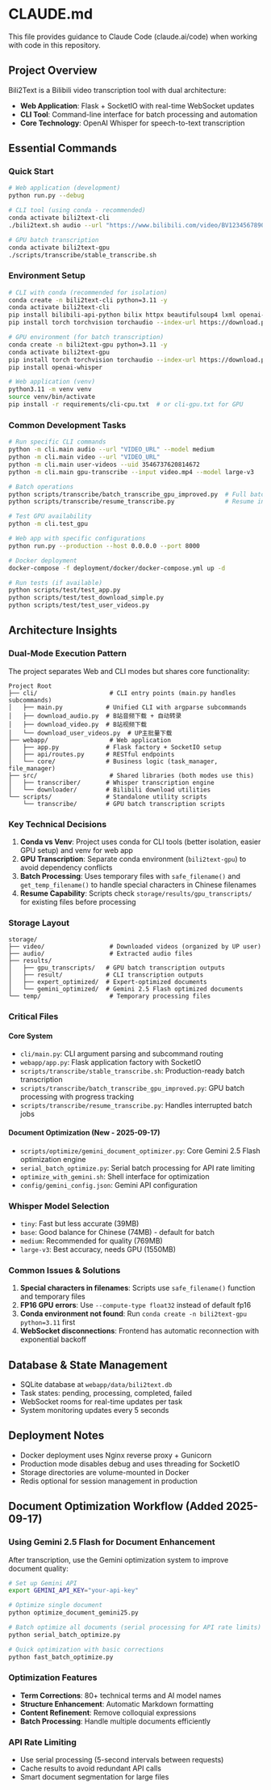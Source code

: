 # CLAUDE.md

This file provides guidance to Claude Code (claude.ai/code) when working with code in this repository.

## Project Overview

Bili2Text is a Bilibili video transcription tool with dual architecture:
- **Web Application**: Flask + SocketIO with real-time WebSocket updates
- **CLI Tool**: Command-line interface for batch processing and automation
- **Core Technology**: OpenAI Whisper for speech-to-text transcription

## Essential Commands

### Quick Start
```bash
# Web application (development)
python run.py --debug

# CLI tool (using conda - recommended)
conda activate bili2text-cli
./bili2text.sh audio --url "https://www.bilibili.com/video/BV1234567890"

# GPU batch transcription
conda activate bili2text-gpu
./scripts/transcribe/stable_transcribe.sh
```

### Environment Setup
```bash
# CLI with conda (recommended for isolation)
conda create -n bili2text-cli python=3.11 -y
conda activate bili2text-cli
pip install bilibili-api-python bilix httpx beautifulsoup4 lxml openai-whisper
pip install torch torchvision torchaudio --index-url https://download.pytorch.org/whl/cpu

# GPU environment (for batch transcription)
conda create -n bili2text-gpu python=3.11 -y
conda activate bili2text-gpu
pip install torch torchvision torchaudio --index-url https://download.pytorch.org/whl/cu118
pip install openai-whisper

# Web application (venv)
python3.11 -m venv venv
source venv/bin/activate
pip install -r requirements/cli-cpu.txt  # or cli-gpu.txt for GPU
```

### Common Development Tasks
```bash
# Run specific CLI commands
python -m cli.main audio --url "VIDEO_URL" --model medium
python -m cli.main video --url "VIDEO_URL"
python -m cli.main user-videos --uid 3546737620814672
python -m cli.main gpu-transcribe --input video.mp4 --model large-v3

# Batch operations
python scripts/transcribe/batch_transcribe_gpu_improved.py  # Full batch with progress
python scripts/transcribe/resume_transcribe.py              # Resume interrupted batch

# Test GPU availability
python -m cli.test_gpu

# Web app with specific configurations
python run.py --production --host 0.0.0.0 --port 8000

# Docker deployment
docker-compose -f deployment/docker/docker-compose.yml up -d

# Run tests (if available)
python scripts/test/test_app.py
python scripts/test/test_download_simple.py
python scripts/test/test_user_videos.py
```

## Architecture Insights

### Dual-Mode Execution Pattern
The project separates Web and CLI modes but shares core functionality:
```
Project Root
├── cli/                    # CLI entry points (main.py handles subcommands)
│   ├── main.py            # Unified CLI with argparse subcommands
│   ├── download_audio.py  # B站音频下载 + 自动转录
│   ├── download_video.py  # B站视频下载
│   └── download_user_videos.py  # UP主批量下载
├── webapp/                 # Web application
│   ├── app.py             # Flask factory + SocketIO setup
│   ├── api/routes.py      # RESTful endpoints
│   └── core/              # Business logic (task_manager, file_manager)
├── src/                    # Shared libraries (both modes use this)
│   ├── transcriber/       # Whisper transcription engine
│   └── downloader/        # Bilibili download utilities
└── scripts/               # Standalone utility scripts
    └── transcribe/        # GPU batch transcription scripts
```

### Key Technical Decisions

1. **Conda vs Venv**: Project uses conda for CLI tools (better isolation, easier GPU setup) and venv for web app
2. **GPU Transcription**: Separate conda environment (`bili2text-gpu`) to avoid dependency conflicts
3. **Batch Processing**: Uses temporary files with `safe_filename()` and `get_temp_filename()` to handle special characters in Chinese filenames
4. **Resume Capability**: Scripts check `storage/results/gpu_transcripts/` for existing files before processing

### Storage Layout
```
storage/
├── video/                  # Downloaded videos (organized by UP user)
├── audio/                  # Extracted audio files
├── results/
│   ├── gpu_transcripts/   # GPU batch transcription outputs
│   ├── result/            # CLI transcription outputs
│   ├── expert_optimized/  # Expert-optimized documents
│   └── gemini_optimized/  # Gemini 2.5 Flash optimized documents
└── temp/                   # Temporary processing files
```

### Critical Files

#### Core System
- `cli/main.py`: CLI argument parsing and subcommand routing
- `webapp/app.py`: Flask application factory with SocketIO
- `scripts/transcribe/stable_transcribe.sh`: Production-ready batch transcription
- `scripts/transcribe/batch_transcribe_gpu_improved.py`: GPU batch processing with progress tracking
- `scripts/transcribe/resume_transcribe.py`: Handles interrupted batch jobs

#### Document Optimization (New - 2025-09-17)
- `scripts/optimize/gemini_document_optimizer.py`: Core Gemini 2.5 Flash optimization engine
- `serial_batch_optimize.py`: Serial batch processing for API rate limiting
- `optimize_with_gemini.sh`: Shell interface for optimization
- `config/gemini_config.json`: Gemini API configuration

### Whisper Model Selection
- `tiny`: Fast but less accurate (39MB)
- `base`: Good balance for Chinese (74MB) - default for batch
- `medium`: Recommended for quality (769MB)
- `large-v3`: Best accuracy, needs GPU (1550MB)

### Common Issues & Solutions

1. **Special characters in filenames**: Scripts use `safe_filename()` function and temporary files
2. **FP16 GPU errors**: Use `--compute-type float32` instead of default fp16
3. **Conda environment not found**: Run `conda create -n bili2text-gpu python=3.11` first
4. **WebSocket disconnections**: Frontend has automatic reconnection with exponential backoff

## Database & State Management

- SQLite database at `webapp/data/bili2text.db`
- Task states: pending, processing, completed, failed
- WebSocket rooms for real-time updates per task
- System monitoring updates every 5 seconds

## Deployment Notes

- Docker deployment uses Nginx reverse proxy + Gunicorn
- Production mode disables debug and uses threading for SocketIO
- Storage directories are volume-mounted in Docker
- Redis optional for session management in production

## Document Optimization Workflow (Added 2025-09-17)

### Using Gemini 2.5 Flash for Document Enhancement

After transcription, use the Gemini optimization system to improve document quality:

```bash
# Set up Gemini API
export GEMINI_API_KEY="your-api-key"

# Optimize single document
python optimize_document_gemini25.py

# Batch optimize all documents (serial processing for API rate limits)
python serial_batch_optimize.py

# Quick optimization with basic corrections
python fast_batch_optimize.py
```

### Optimization Features
- **Term Corrections**: 80+ technical terms and AI model names
- **Structure Enhancement**: Automatic Markdown formatting
- **Content Refinement**: Remove colloquial expressions
- **Batch Processing**: Handle multiple documents efficiently

### API Rate Limiting
- Use serial processing (5-second intervals between requests)
- Cache results to avoid redundant API calls
- Smart document segmentation for large files